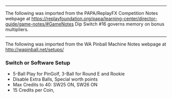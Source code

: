 ***
The following was imported from the PAPA/ReplayFX Competition Notes webpage at https://replayfoundation.org/papa/learning-center/director-guide/game-notes/#GameNotes
Dip Switch #16 governs memory on bonus multipliers.
***
The following was imported from the WA Pinball Machine Notes webpage at http://wapinball.net/setups/
### Switch or Software Setup
-   5-Ball Play for PinGolf, 3-Ball for Round E and Rookie
-   Disable Extra Balls, Special worth points
-   Max Credits to 40: SW25 ON, SW26 ON
-   15 Credits per Coin,
